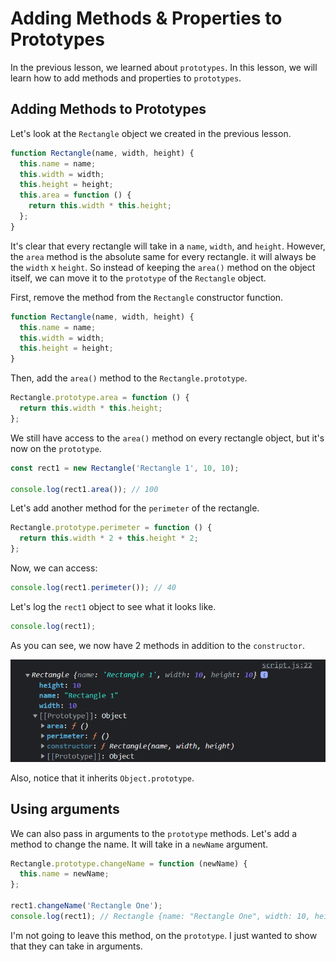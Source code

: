 # Adding Methods & Properties to Prototypes

In the previous lesson, we learned about `prototypes`. In this lesson, we will learn how to add methods and properties to `prototypes`.

## Adding Methods to Prototypes

Let's look at the `Rectangle` object we created in the previous lesson.

```js
function Rectangle(name, width, height) {
  this.name = name;
  this.width = width;
  this.height = height;
  this.area = function () {
    return this.width * this.height;
  };
}
```

It's clear that every rectangle will take in a `name`, `width`, and `height`. However, the `area` method is the absolute same for every rectangle. it will always be the `width` x `height`. So instead of keeping the `area()` method on the object itself, we can move it to the `prototype` of the `Rectangle` object.

First, remove the method from the `Rectangle` constructor function.

```js
function Rectangle(name, width, height) {
  this.name = name;
  this.width = width;
  this.height = height;
}
```

Then, add the `area()` method to the `Rectangle.prototype`.

```js
Rectangle.prototype.area = function () {
  return this.width * this.height;
};
```

We still have access to the `area()` method on every rectangle object, but it's now on the `prototype`.

```js
const rect1 = new Rectangle('Rectangle 1', 10, 10);

console.log(rect1.area()); // 100
```

Let's add another method for the `perimeter` of the rectangle.

```js
Rectangle.prototype.perimeter = function () {
  return this.width * 2 + this.height * 2;
};
```

Now, we can access:

```js
console.log(rect1.perimeter()); // 40
```

Let's log the `rect1` object to see what it looks like.

```js
console.log(rect1);
```

As you can see, we now have 2 methods in addition to the `constructor`.

![rect-prototype2](../images/rect-prototype2.png)

Also, notice that it inherits `Object.prototype`.

## Using arguments

We can also pass in arguments to the `prototype` methods. Let's add a method to change the name. It will take in a `newName` argument.

```js
Rectangle.prototype.changeName = function (newName) {
  this.name = newName;
};

rect1.changeName('Rectangle One');
console.log(rect1); // Rectangle {name: "Rectangle One", width: 10, height: 10, area: ƒ, perimeter: ƒ, …}
```

I'm not going to leave this method, on the `prototype`. I just wanted to show that they can take in arguments.
